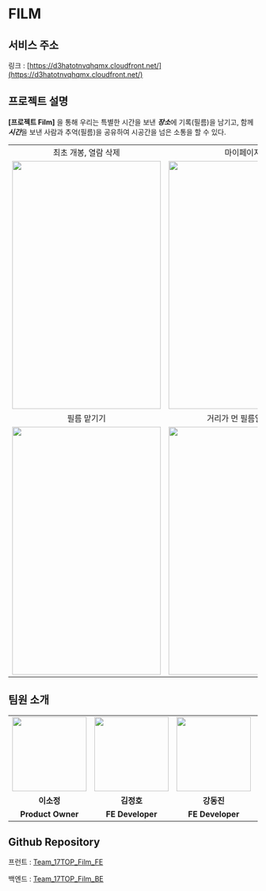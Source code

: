 # FILM

## 서비스 주소

링크 : [https://d3hatotnvqhqmx.cloudfront.net/](https://d3hatotnvqhqmx.cloudfront.net/)

## **프로젝트 설명**

**[프로젝트 Film]** 을 통해 우리는 특별한 시간을 보낸 ***장소***에 기록(필름)을 남기고, 함께 ***시간***을 보낸 사람과 추억(필름)을 공유하여 시공간을 넘은 소통을 할 수 있다.

<table align="center">
<tr>
<td align="center">최초 개봉, 열람 삭제</td>
<td align="center">마이페이지</td>
</tr>
<tr>
<td>
<img src = "https://user-images.githubusercontent.com/70435257/146948350-77e9bc78-93ed-4fb6-89ba-7d5dbfd7eaa9.gif" width="300px" height= "500px" />
</td>
<td>
<img src = "https://user-images.githubusercontent.com/70435257/146948673-f42756e6-5768-4795-85fb-267736475667.gif" width="300px" height="500px" />
</td>
</tr>
<tr>
<td align="center">필름 맡기기</td>
<td align="center">거리가 먼 필름일 경우</td>
</tr>
<tr>
<td>
<img src="https://user-images.githubusercontent.com/70435257/146948952-82abbf21-5669-4685-96af-24aa799f2516.gif" width="300px" height="500px" />
</td>
<td>
<img src="https://user-images.githubusercontent.com/70435257/146949328-085df49d-e3a9-4697-b3c2-2c4005c92744.gif" width="300px" height="500px" />
</td>
</tr>
</table>

## 팀원 소개

<table>
<tr>
<td align="center"><a href="https://github.com/2sjeong918"><img src="https://user-images.githubusercontent.com/70435257/146951570-1950d244-bbd4-439a-bb23-24a513ac72a0.png" width="150px" /></a></td>
<td align="center"><a href="https://github.com/palsa131"><img src="https://user-images.githubusercontent.com/70435257/146951411-73f25a1b-ead5-48dd-8296-e9a652200b90.png" width="150px" /></a></td>
<td align="center"><a href="https://github.com/jinn2u"><img src="https://user-images.githubusercontent.com/70435257/146951645-2939ca58-b1ef-4623-a105-12759efd1291.png" width="150px" /></a></td>
<td align="center"><a href="https://github.com/iyj6707"><img src="https://user-images.githubusercontent.com/70435257/146951725-5222c696-e5c9-45ec-b097-9d39213f3a6b.png" width="150px" /></a></td>
<td align="center"><a href="https://github.com/16min99"><img src="https://user-images.githubusercontent.com/70435257/146951967-8c757ca2-2549-4377-9e06-41cfd0543b9a.png" width="150px" /></a></td>
<td align="center"><a href="https://github.com/jungeu1509"><img src="https://user-images.githubusercontent.com/70435257/146952077-86199ea8-d1b9-4a00-a468-36ee1c5d7b93.png" width="150px" /></a></td>
</tr>
<tr>
<td align="center"><b>이소정</b></td>
<td align="center"><b>김정호</b></td>
<td align="center"><b>강동진</b></td>
<td align="center"><b>임연재</b></td>
<td align="center"><b>전민규</b></td>
<td align="center"><b>정은우</b></td>
</tr>
<tr>
<td align="center"><b>Product Owner</b></td>
<td align="center"><b>FE Developer</b></td>
<td align="center"><b>FE Developer</b></td>
<td align="center"><b>Scrum Master</b></td>
<td align="center"><b>BE Developer</b></td>
<td align="center"><b>BE Developer</b></td>
</tr>
</table>

## Github Repository

프런트 : [Team_17TOP_Film_FE](https://github.com/prgrms-web-devcourse/Team_17TOP_Film_FE)

백엔드 : [Team_17TOP_Film_BE](https://github.com/prgrms-web-devcourse/Team_17TOP_Film_BE)
